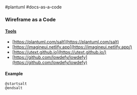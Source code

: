 #plantuml #docs-as-a-code

### Wireframe as a Code
#### [Tools](https://github.com/mermaid-js/mermaid/issues/1184)

* [https://plantuml.com/salt](https://plantuml.com/salt)
* [https://imagineui.netlify.app](https://imagineui.netlify.app/)
* [https://utext.github.io](https://utext.github.io/)
* [https://github.com/lowdefy/lowdefy](https://github.com/lowdefy/lowdefy)

#### Example

```plantuml
@startsalt
@endsalt
```
